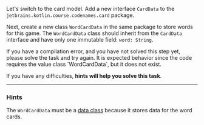 Let's switch to the card model. Add a new interface `CardData` to the `jetbrains.kotlin.course.codenames.card` package.

Next, create a new class `WordCardData` in the same package to store words for this game.
The  `WordCardData` class should inherit from the `CardData` interface 
and have only one immutable field: `word: String`.

<div class="hint" title="I press Check and see a compilation error">
  If you have a compilation error, and you have not solved this step yet, please solve the task and try again. 
  It is expected behavior since the code requires the value class `WordCardData`, but it does not exist.
</div>

If you have any difficulties, **hints will help you solve this task**.

----

### Hints

<div class="hint" title="The type of the WordCardData class">
  
The `WordCardData` must be a [data class](https://kotlinlang.org/docs/data-classes.html) because it stores data for the word cards.
</div>
